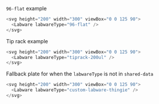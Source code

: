 `96-flat` example

```js
<svg height="200" width="300" viewBox="0 0 125 90">
  <Labware labwareType="96-flat" />
</svg>
```

Tip rack example

```js
<svg height="200" width="300" viewBox="0 0 125 90">
  <Labware labwareType="tiprack-200ul" />
</svg>
```

Fallback plate for when the `labwareType` is not in `shared-data`

```js
<svg height="200" width="300" viewBox="0 0 125 90">
  <Labware labwareType="custom-labware-thingie" />
</svg>
```
